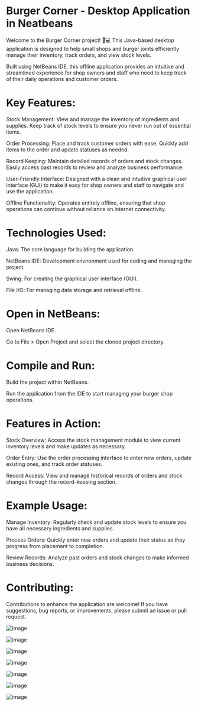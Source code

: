 # Burger Corner  - Desktop Application in Neatbeans
Welcome to the Burger Corner project! 🍔💻 This Java-based desktop application is designed to help small shops and burger joints efficiently manage their inventory, track orders, and view stock levels.

Built using NetBeans IDE, this offline application provides an intuitive and streamlined experience for shop owners and staff who need to keep track of their daily operations and customer orders.

# Key Features:
Stock Management: View and manage the inventory of ingredients and supplies. Keep track of stock levels to ensure you never run out of essential items.

Order Processing: Place and track customer orders with ease. Quickly add items to the order and update statuses as needed.

Record Keeping: Maintain detailed records of orders and stock changes. Easily access past records to review and analyze business performance.

User-Friendly Interface: Designed with a clean and intuitive graphical user interface (GUI) to make it easy for shop owners and staff to navigate and use the application.

Offline Functionality: Operates entirely offline, ensuring that shop operations can continue without reliance on internet connectivity.

# Technologies Used:
Java: The core language for building the application.

NetBeans IDE: Development environment used for coding and managing the project.

Swing: For creating the graphical user interface (GUI).

File I/O: For managing data storage and retrieval offline.

# Open in NetBeans:
Open NetBeans IDE.

Go to File > Open Project and select the cloned project directory.

# Compile and Run:
Build the project within NetBeans.

Run the application from the IDE to start managing your burger shop operations.

# Features in Action:
Stock Overview: Access the stock management module to view current inventory levels and make updates as necessary.

Order Entry: Use the order processing interface to enter new orders, update existing ones, and track order statuses.

Record Access: View and manage historical records of orders and stock changes through the record-keeping section.

# Example Usage:
Manage Inventory: Regularly check and update stock levels to ensure you have all necessary ingredients and supplies.

Process Orders: Quickly enter new orders and update their status as they progress from placement to completion.

Review Records: Analyze past orders and stock changes to make informed business decisions.

# Contributing:
Contributions to enhance the application are welcome! If you have suggestions, bug reports, or improvements, please submit an issue or pull request.

![image](https://github.com/user-attachments/assets/0d09368a-9ce8-4bf2-8a1d-a7a6d3f03bd4)

![image](https://github.com/user-attachments/assets/5866e5f7-8f89-489a-b27d-8d4363eaa197)

![image](https://github.com/user-attachments/assets/acc98fc0-6730-46f1-b3d9-49fc543eea62)

![image](https://github.com/user-attachments/assets/c500db52-647b-4b43-af2d-d4d962c4a4b9)

![image](https://github.com/user-attachments/assets/ee795ff3-de03-4702-adf0-92987666ca53)

![image](https://github.com/user-attachments/assets/023a1649-cf5d-40a3-86fa-10a0bd2cee24)

![image](https://github.com/user-attachments/assets/754a61d0-ad9c-491f-ace9-3f7e358e67f9)








